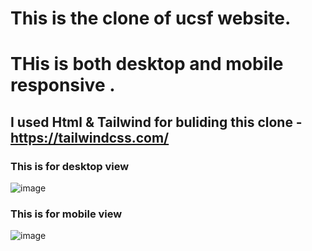# This is the clone of ucsf website.
# THis is both desktop and mobile responsive .
## I used Html & Tailwind for buliding this clone - https://tailwindcss.com/

###  **This is for desktop view**
![image](https://github.com/user-attachments/assets/12e0d666-a9e1-4e19-8aec-302502892e02)

###  **This is for mobile view**
![image](https://github.com/user-attachments/assets/8de197b4-a1dc-4971-9549-49fec0aec667)

